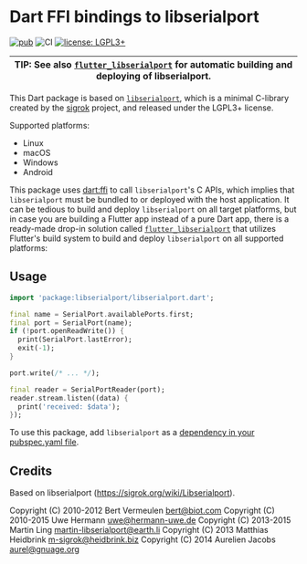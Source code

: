 # Dart FFI bindings to libserialport

[![pub](https://img.shields.io/pub/v/libserialport.svg)](https://pub.dev/packages/libserialport)
![CI](https://github.com/jpnurmi/libserialport.dart/workflows/CI/badge.svg)
[![license: LGPL3+](https://img.shields.io/badge/license-LGPL3+-magenta.svg)](https://opensource.org/licenses/LGPL-3.0)

| **TIP:** See also [`flutter_libserialport`](https://pub.dev/packages/flutter_libserialport) for automatic building and deploying of libserialport. |
| --- |

This Dart package is based on [`libserialport`](https://sigrok.org/wiki/Libserialport),
which is a minimal C-library created by the [sigrok](https://sigrok.org/) project, and
released under the LGPL3+ license. 

Supported platforms:
- Linux
- macOS
- Windows
- Android

This package uses [dart:ffi](https://dart.dev/guides/libraries/c-interop) to call
`libserialport`'s C APIs, which implies that `libserialport` must be bundled to or deployed
with the host application. It can be tedious to build and deploy `libserialport` on all target
platforms, but in case you are building a Flutter app instead of a pure Dart app, there is
a ready-made drop-in solution called [`flutter_libserialport`](https://pub.dev/packages/flutter_libserialport)
that utilizes Flutter's build system to build and deploy `libserialport` on all supported platforms:

## Usage

```dart
import 'package:libserialport/libserialport.dart';

final name = SerialPort.availablePorts.first;
final port = SerialPort(name);
if (!port.openReadWrite()) {
  print(SerialPort.lastError);
  exit(-1);
}

port.write(/* ... */);

final reader = SerialPortReader(port);
reader.stream.listen((data) {
  print('received: $data');
});
```

To use this package, add `libserialport` as a [dependency in your pubspec.yaml file](https://dart.dev/tools/pub/dependencies).

## Credits

Based on libserialport (https://sigrok.org/wiki/Libserialport).

Copyright (C) 2010-2012 Bert Vermeulen <bert@biot.com>
Copyright (C) 2010-2015 Uwe Hermann <uwe@hermann-uwe.de>
Copyright (C) 2013-2015 Martin Ling <martin-libserialport@earth.li>
Copyright (C) 2013 Matthias Heidbrink <m-sigrok@heidbrink.biz>
Copyright (C) 2014 Aurelien Jacobs <aurel@gnuage.org>
